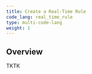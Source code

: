 ```yaml
---
title: Create a Real-Time Rule
code_lang: real_time_rule
type: multi-code-lang
weight: 1
---
```


## Overview

TKTK